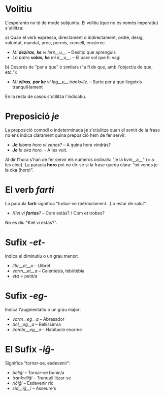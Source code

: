 # Volitiu

L'esperanto no té de mode subjuntiu. El volitiu (que no és només imperatiu) s'utilitza:

a) Quan el verb expressa, directament o indirectament, ordre, desig, voluntat, mandat, prec, permís, consell, encàrrec.
 - *Mi __deziras__, __ke__ vi lern__u__.* – Desitjo que aprenguis
 - *La patro __volas__, __ke__ mi ir__u__.* – El pare vol que hi vagi
 
b) Després de "per a que" o similars ("a fi de que, amb l'objectiu de que, etc."):
 - *Mi __eliras__, __por ke__ vi leg__u__ trankvile.* – Surto per a que llegeixis tranquil·lament

En la resta de casos s'utilitza l'indicatiu.

# Preposició *je*

La preposició comodí o indeterminada __je__ s'utiulitza quan el sentit de la frase no ens indica clarament quina preposició hem de fer servir. 

- *__Je__ kioma horo vi venos?* – A quina hora vindràs?
- *__Je__ la oka horo.* - A les vuit.
 
Al dir l'hora s'han de fer servir els números ordinals: "je la kvin__a__" (= a les cinc). La paraula __horo__ pot no dir-se si la frase queda clara: "mi venos je la oka (horo)".

# El verb *farti*

La paraula __farti__ significa "trobar-se (bé/malament...) o estar de salut".

- *Kiel vi __fartas__?* – Com estàs? / Com et trobes?

No es diu "Kiel vi estas?".

# Sufix *-et-*

Indica el diminutiu o un grau menor:

- *libr__et__o* – Llibret
- *varm__et__a* – Calentet/a, tebi/tèbia
- *eta* = petit/a

# Sufix *-eg-*

Indica l'augmentatiu o un grau major:

- *varm__eg__a*    – Abrasador
- *bel__eg__a*     – Bellissim/a
- *ĉambr__eg__o*   – Habitació enorme

# El Sufix *-iĝ-*

Significa "tornar-se, esdevenir":

- *beliĝi*          – Tornar-se bonic/a
- *trankviliĝi*     – Tranquil·litzar-se
- *riĉiĝi*          – Esdevenir ric
- *sid__iĝ__i*      – Asseure's
